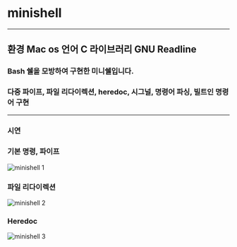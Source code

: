# minishell
---
환경 Mac os
언어 C
라이브러리 GNU Readline
---
### Bash 쉘을 모방하여 구현한 미니쉘입니다.
### 다중 파이프, 파일 리다이렉션, heredoc, 시그널, 명령어 파싱, 빌트인 명령어 구현
---
### 시연 
### 기본 명령, 파이프
![minishell 1](https://github.com/insubkim/minishell/assets/37211885/336efcbf-dc84-4229-91c7-028b9301b7ee)
### 파일 리다이렉션
![minishell 2](https://github.com/insubkim/minishell/assets/37211885/398aeb6a-efc0-4c55-9b43-86065be1fd47)
### Heredoc
![minishell 3](https://github.com/insubkim/minishell/assets/37211885/16f2bff6-ac5f-4c88-b9ac-6ebac473e5ce)
